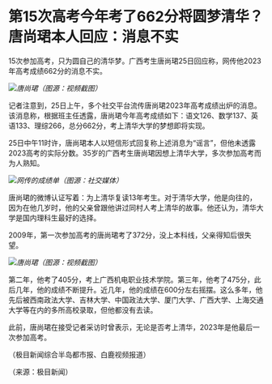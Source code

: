 

# 第15次高考今年考了662分将圆梦清华？唐尚珺本人回应：消息不实

15次参加高考，只为圆自己的清华梦。广西考生唐尚珺25日回应称，网传他2023年高考成绩662分的消息不实。

![](https://inews.gtimg.com/om_bt/OKPLko8F8MGvHmPksDW1gFu9F4yZfV7ia4h3pHovj79jYAA/1000)_唐尚珺（图源：视频截图）_

记者注意到，25日上午，多个社交平台流传唐尚珺2023年高考成绩出炉的消息。该消息称，根据班主任透露，唐尚珺今年高考成绩如下：语文126、数学137、英语133、理综266，总分662分，考上清华大学的梦想即将实现。

25日中午11时许，唐尚珺本人以短信形式回复称上述消息为“谣言”，但他未透露2023高考的实际分数。35岁的广西考生唐尚珺因想上清华大学，多次参加高考而为人熟知。

![](https://inews.gtimg.com/om_bt/OzloduFXL9K0tg5p8G9LLegNJtwhEem6Hh5giOl2U6hIoAA/1000)_网传的成绩单（图源：社交媒体）_

唐尚珺的微博认证写着：为上清华复读13年考生。对于清华大学，他是向往的，因为在他几岁时，他的父亲曾跟他讲过同村人考上清华的故事。他还认为，清华大学是国内理科生最好的选择。

2009年，第一次参加高考的唐尚珺考了372分，没上本科线，父亲得知后很失望。

![](https://inews.gtimg.com/om_bt/O3-xE0fL9dARNp1UyCiH-1c_CPx9gGwrYOjs2vknWmtgoAA/1000)_唐尚珺（图源：视频截图）_

第二年，他考了405分，考上广西机电职业技术学院。第三年，他考了475分，此后几年，他的成绩不断提升。近几年，他的成绩在600分左右摇摆。这么多年，他先后被西南政法大学、吉林大学、中国政法大学、厦门大学、广西大学、上海交通大学等在内的多所高校录取，但他都没有去读。

此前，唐尚珺在接受记者采访时曾表示，无论是否考上清华，2023年是他最后一次参加高考。

（极目新闻综合半岛都市报、白鹿视频报道）

（来源：极目新闻）

